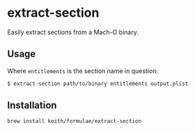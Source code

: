 # extract-section

Easily extract sections from a Mach-O binary.

## Usage

Where `entitlements` is the section name in question:

```sh
$ extract-section path/to/binary entitlements output.plist
```

## Installation

```sh
brew install keith/formulae/extract-section
```
